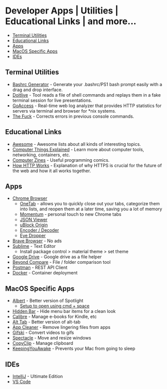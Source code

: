 # Developer Apps | Utilities | Educational Links | and more...

- [Terminal Utilities](#terminal-utilities)
- [Educational Links](#educational-links)
- [Apps](#apps)
- [MacOS Specific Apps](#macos-specific-apps)
- [IDEs](#ides)


## Terminal Utilities

- [Bashrc Generator](http://bashrcgenerator.com/) - Generate your .bashrc/PS1 bash prompt easily with a drag and drop interface.
- [Doitlive](https://github.com/sloria/doitlive) - Tool reads a file of shell commands and replays them in a fake terminal session for live presentations.
- [GoAccess](https://github.com/allinurl/goaccess) - Real-time web log analyzer that provides HTTP statistics for servers via terminal and browser for *nix systems. 
- [The Fuck](https://github.com/nvbn/thefuck) - Corrects errors in previous console commands.

## Educational Links

- [Awesome](https://github.com/sindresorhus/awesome) - Awesome lists about all kinds of interesting topics.
- [Computer Things Explained](https://jvns.ca/) - Learn more about computer tools, networking, containers, etc. 
- [Computer Zines](https://wizardzines.com/) - Useful programming comics.
- [How HTTP Works](https://howhttps.works/) - Explanation of why HTTPS is crucial for the future of the web and how it all works together.

## Apps 

- [Chrome Browser](https://www.google.com/chrome/)
    - [OneTab](https://chrome.google.com/webstore/detail/onetab/chphlpgkkbolifaimnlloiipkdnihall?hl=en) - allows you to quickly close out your tabs, categorize them into lists, and reopen them at a later time, saving you a lot of memory
    - [Momentum](https://momentumdash.com/) - personal touch to new Chrome tabs
    - [JSON Viewer]()
    - [uBlock Origin]()
    - [Encoder / Decoder]()
    - [Eye Dropper]()
- [Brave Browser](https://brave.com/download/) - No ads
- [Sublime](https://www.sublimetext.com/) - Text Editor 
    - Install package control > material theme > set theme
- [Google Drive](https://www.google.com/drive/download/) - Google drive as a file helper 
- [Beyond Compare](https://www.scootersoftware.com/) - File / folder comparison tool 
- [Postman](https://www.postman.com/) - REST API Client
- [Docker](https://www.docker.com/products/docker-desktop/) - Container deployment

## MacOS Specific Apps

- [Albert](https://www.alfredapp.com/) - Better version of Spotlight
    - [Setup to open using cmd + space](https://www.alfredapp.com/help/troubleshooting/cmd-space/)
- [Hidden Bar](https://apps.apple.com/us/app/hidden-bar/id1452453066?mt=12) - Hide menu bar items for a clean look
- [Calibre](https://calibre-ebook.com/) - Manage e-books for Kindle, etc
- [Alt Tab](https://alt-tab-macos.netlify.app/) - Better version of alt-tab
- [App Cleaner](https://freemacsoft.net/appcleaner/) - Remove lingering files from apps 
- [Gifski](https://apps.apple.com/us/app/gifski/id1351639930?mt=12) - Convert videos to gifs 
- [Spectacle](https://www.spectacleapp.com/) - Move and resize windows
- [CopyClip](https://apps.apple.com/us/app/copyclip-clipboard-history/id595191960?mt=12) - Manage clipboard
- [KeepingYouAwake](https://keepingyouawake.app/) - Prevents your Mac from going to sleep 

## IDEs

- [IntelliJ](https://www.jetbrains.com/idea/) - Ultimate Edition
- [VS Code](https://code.visualstudio.com/)
